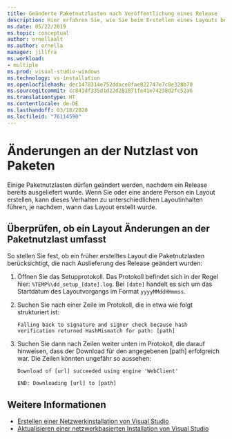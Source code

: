 ```yaml
---
title: Geänderte Paketnutzlasten nach Veröffentlichung eines Release
description: Hier erfahren Sie, wie Sie beim Erstellen eines Layouts bestimmen, ob sich Paketnutzlasten geändert haben, nachdem ein Release bereits ausgeliefert wurde.
ms.date: 05/22/2019
ms.topic: conceptual
author: ornellaalt
ms.author: ornella
manager: jillfra
ms.workload:
- multiple
ms.prod: visual-studio-windows
ms.technology: vs-installation
ms.openlocfilehash: dec1478314e752ddace8fae822747e7c8e328b70
ms.sourcegitcommit: cc841df335d1d22d281871fe41e74238d2fc52a6
ms.translationtype: HT
ms.contentlocale: de-DE
ms.lasthandoff: 03/18/2020
ms.locfileid: "76114590"
---
```

# <a name="package-payload-changes"></a>Änderungen an der Nutzlast von Paketen

Einige Paketnutzlasten dürfen geändert werden, nachdem ein Release bereits ausgeliefert wurde. Wenn Sie oder eine andere Person ein Layout erstellen, kann dieses Verhalten zu unterschiedlichen Layoutinhalten führen, je nachdem, wann das Layout erstellt wurde.

## <a name="verify-that-a-layout-includes-package-payload-changes"></a>Überprüfen, ob ein Layout Änderungen an der Paketnutzlast umfasst

So stellen Sie fest, ob ein früher erstelltes Layout die Paketnutzlasten berücksichtigt, die nach Auslieferung des Release geändert wurden:

1. Öffnen Sie das Setupprotokoll. Das Protokoll befindet sich in der Regel hier: `%TEMP%\dd_setup_[date].log`. Bei `[date]` handelt es sich um das Startdatum des Layoutvorgangs im Format `yyyyMMddHHmmss`.

2. Suchen Sie nach einer Zeile im Protokoll, die in etwa wie folgt strukturiert ist:

    `Falling back to signature and signer check because hash verification returned HashMismatch for path: [path]`

3. Suchen Sie dann nach Zeilen weiter unten im Protokoll, die darauf hinweisen, dass der Download für den angegebenen [path] erfolgreich war. Die Zeilen könnten ungefähr so aussehen:

    `Download of [url] succeeded using engine 'WebClient'`

    `END: Downloading [url] to [path]`

## <a name="see-also"></a>Weitere Informationen

* [Erstellen einer Netzwerkinstallation von Visual Studio](create-a-network-installation-of-visual-studio.md)
* [Aktualisieren einer netzwerkbasierten Installation von Visual Studio](update-a-network-installation-of-visual-studio.md)
